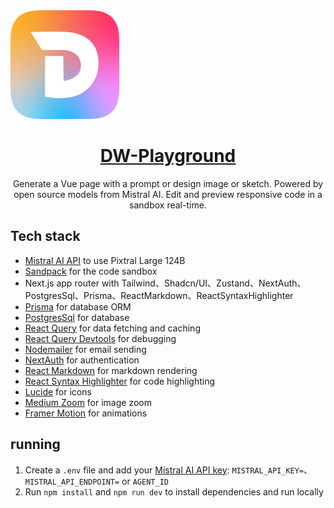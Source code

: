 <a href="#">
  <img alt="Gemini Coder" src="./public/images/logo.png">
  <h1 align="center">DW-Playground</h1>
</a>

<p align="center">
  Generate a Vue page with a prompt or design image or sketch. Powered by open source models from Mistral AI.
  Edit and preview responsive code in a sandbox real-time.
</p>

## Tech stack

- [Mistral AI API](https://mistral.ai/api/docs) to use Pixtral Large 124B
- [Sandpack](https://sandpack.codesandbox.io/) for the code sandbox
- Next.js app router with Tailwind、Shadcn/UI、Zustand、NextAuth、PostgresSql、Prisma、ReactMarkdown、ReactSyntaxHighlighter
- [Prisma](https://www.prisma.io/) for database ORM
- [PostgresSql](https://www.postgresql.org/) for database
- [React Query](https://tanstack.com/query) for data fetching and caching
- [React Query Devtools](https://tanstack.com/query/latest/docs/react/plugins/devtools) for debugging
- [Nodemailer](https://nodemailer.com/) for email sending
- [NextAuth](https://next-auth.js.org/) for authentication
- [React Markdown](https://react-markdown.org/) for markdown rendering
- [React Syntax Highlighter](https://react-syntax-highlighter.github.io/) for code highlighting
- [Lucide](https://lucide.dev/) for icons
- [Medium Zoom](https://github.com/francoischalifour/medium-zoom) for image zoom
- [Framer Motion](https://www.framer.com/motion/) for animations

## running

1. Create a `.env` file and add your [Mistral AI API key](https://mistral.ai/api/docs): `MISTRAL_API_KEY=`、 `MISTRAL_API_ENDPOINT=` or `AGENT_ID`
2. Run `npm install` and `npm run dev` to install dependencies and run locally
